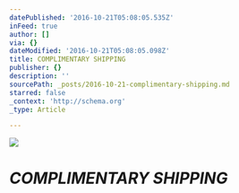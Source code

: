 ```yaml
---
datePublished: '2016-10-21T05:08:05.535Z'
inFeed: true
author: []
via: {}
dateModified: '2016-10-21T05:08:05.098Z'
title: COMPLIMENTARY SHIPPING
publisher: {}
description: ''
sourcePath: _posts/2016-10-21-complimentary-shipping.md
starred: false
_context: 'http://schema.org'
_type: Article

---
```

![](https://the-grid-user-content.s3-us-west-2.amazonaws.com/b008ae16-b479-46aa-a0a7-051f27b84fdd.gif)

# _**COMPLIMENTARY SHIPPING**_